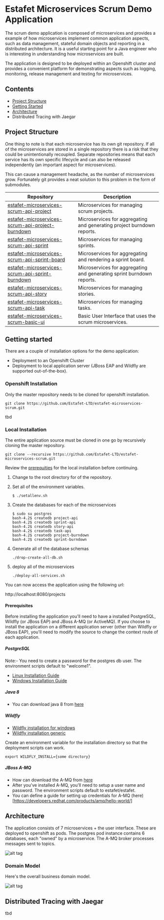 # Estafet Microservices Scrum Demo Application
The scrum demo application is composed of microservices and provides a example of how microservices implement common application aspects, such as data management, stateful domain objects and reporting in a distributed architecture. It is a useful starting point for a Java engineer who is interesting in understanding how microservices are built.

The application is designed to be deployed within an Openshift cluster and provides a convenient platform for demonstrating aspects such as logging, monitoring, release management and testing for microservices.

## Contents

* [Project Structure](https://github.com/Estafet-LTD/estafet-microservices-scrum#project-structure)
* [Getting Started](https://github.com/Estafet-LTD/estafet-microservices-scrum#getting-started)
* [Architecture](https://github.com/Estafet-LTD/estafet-microservices-scrum#architecture)
* Distributed Tracing with Jaegar

## Project Structure
One thing to note is that each microservice has its own git repository. If all of the microservices are stored in a single repository there is a risk that they could be unintentionally recoupled. Separate repositories means that each service has its own specific lifecycle and can also be released independently (an important aspect for microservices). 

This can cause a management headache, as the number of microservices grow. Fortunately git provides a neat solution to this problem in the form of submodules. 

| Repository        | Description |
| ----------------- |-------------|
| [estafet-microservices-scrum-api-project](https://github.com/Estafet-LTD/estafet-microservices-scrum-api-project) | Microservices for managing scrum projects. |
| [estafet-microservices-scrum-api-project-burndown](https://github.com/Estafet-LTD/estafet-microservices-scrum-api-project-burndown) | Microservices for aggregating and generating project burndown reports. |
| [estafet-microservices-scrum-api-sprint](https://github.com/Estafet-LTD/estafet-microservices-scrum-api-sprint) | Microservices for managing sprints. |
| [estafet-microservices-scrum-api-sprint-board](https://github.com/Estafet-LTD/estafet-microservices-scrum-api-sprint-board) | Microservices for aggregating and rendering a sprint board. |
| [estafet-microservices-scrum-api-sprint-burndown](https://github.com/Estafet-LTD/estafet-microservices-scrum-api-sprint-burndown) | Microservices for aggregating and generating sprint burndown reports. |
| [estafet-microservices-scrum-api-story](https://github.com/Estafet-LTD/estafet-microservices-scrum-api-story) | Microservices for managing stories. |
| [estafet-microservices-scrum-api-task](https://github.com/Estafet-LTD/estafet-microservices-scrum-api-task) | Microservices for managing tasks. |
| [estafet-microservices-scrum-basic-ui](https://github.com/Estafet-LTD/estafet-microservices-scrum-basic-ui) | Basic User Interface that uses the scrum microservices. |
## Getting started
There are a couple of installation options for the demo application:

* Deployment to an Openshift Cluster
* Deployment to local application server (JBoss EAP and Wildfly are supported out-of-the-box).

### Openshift Installation
Only the master repository needs to be cloned for openshift installation.

```
git clone https://github.com/Estafet-LTD/estafet-microservices-scrum.git
```

tbd

### Local Installation
The entire application source must be cloned in one go by recursively cloning the master repository.

```
git clone --recursive https://github.com/Estafet-LTD/estafet-microservices-scrum.git
```

Review the [prerequities](https://github.com/Estafet-LTD/estafet-microservices-scrum#prerequisites) for the local installation before continuing.

1. Change to the root directory for of the repository.
2. Set all of the environment variables.
    
    ```
    $ ./setallenv.sh
    ```
    
3. Create the databases for each of the microservices 
    
    ```
    $ sudo su postgres
    bash-4.2$ createdb project-api
    bash-4.2$ createdb sprint-api
    bash-4.2$ createdb story-api
    bash-4.2$ createdb task-api
    bash-4.2$ createdb project-burndown
    bash-4.2$ createdb sprint-burndown
    ```
    
4. Generate all of the database schemas
    
    ```
    ./drop-create-all-db.sh
    ```
    
5. deploy all of the microservices

    ```
    ./deploy-all-services.sh
    ```
    
You can now access the application using the following url:

http://localhost:8080/projects

#### Prerequisites
Before installing the application you'll need to have a installed PostgreSQL, Wildfly (or JBoss EAP) and JBoss A-MQ (or ActiveMQ). If you choose to install the application on a different application server (other than Wildfly or JBoss EAP), you'll need to modify the source to change the context route of each application. 
##### PostgreSQL
Note:- You need to create a password for the postgres db user. The environment scripts default to "welcome1".

* [Linux Installation Guide](https://www.linode.com/docs/databases/postgresql/how-to-install-postgresql-relational-databases-on-centos-7)
* [Windows Installation Guide](https://labkey.org/Documentation/wiki-page.view?name=installPostgreSQLWindows)
##### Java 8

* You can download java 8 from [here](http://www.oracle.com/technetwork/java/javase/downloads/jdk8-downloads-2133151.html)

##### Wildfly
* [Wildfly installation for windows](http://wwu-pi.github.io/tutorials/lectures/eai/010_tutorial_jboss_setup.html)
* [Wildfly installation generic](https://docs.jboss.org/author/display/WFLY10/Getting+Started+Guide#GettingStartedGuide-Installation)

Create an environment variable for the installation directory so that the deployment scripts can work.

```
export WILDFLY_INSTALL={some directory}
```

##### JBoss A-MQ

* How can download the A-MQ from [here](https://developers.redhat.com/products/amq/download/)
* After you've installed A-MQ, you'll need to setup a user name and password. The environment scripts default to estafet/estafet.
* You can define a guide for setting up credentials for A-MQ (here)[https://developers.redhat.com/products/amq/hello-world/]

## Architecture
The application consists of 7 microservices + the user interface. These are deployed to openshift as pods. The postgres pod instance contains 6 databases, each "owned" by a microservice. The A-MQ broker processes messages sent to topics.

![alt tag](https://github.com/Estafet-LTD/estafet-microservices-scrum/blob/master/PodComponents.png)

### Domain Model
Here's the overall business domain model.

![alt tag](https://github.com/Estafet-LTD/estafet-microservices-scrum/blob/master/UnboundedDomainModel.png)

## Distributed Tracing with Jaegar

tbd








